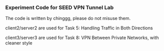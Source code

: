 ### Experiment Code for SEED VPN Tunnel Lab

The code is written by chinggg, please do not misuse them.

client2/server2 are used for Task 5: Handling Traffic in Both Directions

client3/server3 are used for Task 8: VPN Between Private Networks, with cleaner style
